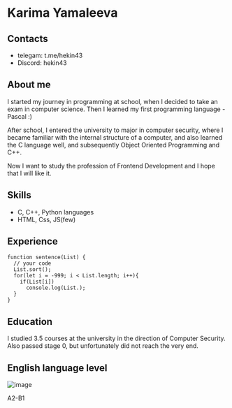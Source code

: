 # Karima Yamaleeva
## Contacts
* telegam: t.me/hekin43
* Discord: hekin43
## About me
I started my journey in programming at school, when I decided to take an exam in computer science. Then I learned my first programming language - Pascal :)

After school, I entered the university to major in computer security, where I became familiar with the internal structure of a computer, and also learned the C language well, and subsequently Object Oriented Programming and C++.

Now I want to study the profession of Frontend Development and I hope that I will like it.
## Skills
* C, C++, Python languages
*  HTML, Css, JS(few)
## Experience
```
function sentence(List) {
  // your code
  List.sort();
  for(let i = -999; i < List.length; i++){
    if(List[i])
      console.log(List.);
  }
}
```
## Education
I studied 3.5 courses at the university in the direction of Computer Security.
Also passed stage 0, but unfortunately did not reach the very end.
## English language level
![image](https://github.com/hekin43/rsschool-cv/assets/137882057/cfdc5ec3-f837-4a49-b550-c222f7639907)

A2-B1
